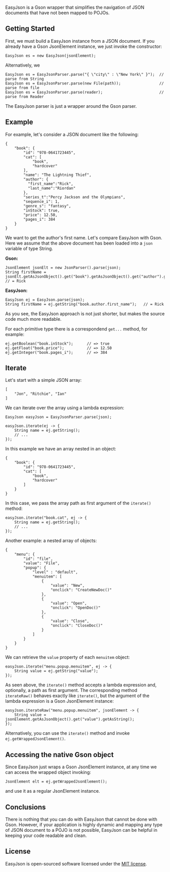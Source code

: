 EasyJson is a Gson wrapper that simplifies the navigation of JSON documents that have not been mapped to POJOs.

## Getting Started 

First, we must build a EasyJson instance from a JSON document.
If you already have a Gson JsonElement instance, we just invoke the constructor:

    EasyJson es = new EasyJson(jsonElement);    

Alternatively, we 

    EasyJson es = EasyJsonParser.parse("{ \"city\" : \"New York\" }");  // parse from String
    EasyJson es = EasyJsonParser.parse(new File(path));                 // parse from file
    EasyJson es = EasyJsonParser.parse(reader);                         // parse from Reader

The EasyJson parser is just a wrapper around the Gson parser.

## Example 

For example, let's consider a JSON document like the following: 

    {
        "book": {
            "id": "978-0641723445",
            "cat": [
                "book",
                "hardcover"
            ],
            "name": "The Lightning Thief",
            "author": {
              "first_name":"Rick",
              "last_name":"Riordan"
            },
            "series_t":"Percy Jackson and the Olympians",
            "sequence_i": 1,
            "genre_s": "fantasy",
            "inStock": true,
            "price": 12.50,
            "pages_i": 384
        }
    }

We want to get the author's first name. Let's compare EasyJson with Gson.
Here we assume that the above document has been loaded into a `json` variable of type String.

__Gson:__

    JsonElement jsonElt = new JsonParser().parse(json);  
    String firstName = jsonElt.getAsJsonObject().get("book").getAsJsonObject().get("author").getAsJsonObject().get("first_name").getAsString(); // = Rick
        
__EasyJson:__

    EasyJson ej = EasyJson.parse(json);
    String firstName = ej.getString("book.author.first_name");   // = Rick

As you see, the EasyJson approach is not just shorter, but makes the source code much more readable.

For each primitive type there is a correspondend `get...` method, for example:

    ej.getBoolean("book.inStock");      // => true
    ej.getFloat("book.price");          // => 12.50
    ej.getInteger("book.pages_i");      // => 384

## Iterate

Let's start with a simple JSON array:

    [
        "Jon", "Ritchie", "Ian"
    ]

We can iterate over the array using a lambda expression:
  
    EasyJson easyJson = EasyJsonParser.parse(json);

    easyJson.iterate(ej -> {
        String name = ej.getString();
        // ...        
    });

In this example we have an array nested in an object:  

    {
        "book": {
            "id": "978-0641723445",
            "cat": [
                "book",
                "hardcover"
            ]            
        }
    }

In this case, we pass the array path as first argument of the `iterate()` method:

    easyJson.iterate("book.cat", ej -> {
        String name = ej.getString();
        // ...        
    });

Another example: a nested array of objects:

    {
        "menu": {
            "id": "file",
            "value": "File",
            "popup": {
                "level" : "default",
                "menuitem": [
                    {
                        "value": "New",
                        "onclick": "CreateNewDoc()"
                    },
                    {
                        "value": "Open",
                        "onclick": "OpenDoc()"
                    },
                    {
                        "value": "Close",
                        "onclick": "CloseDoc()"
                    }
                ]
            }
        }
    }

We can retrieve the `value` property of each `menuitem` object: 

    easyJson.iterate("menu.popup.menuitem", ej -> {
        String value = ej.getString("value");
    });

As seen above, the `iterate()` method accepts a lambda expression and, optionally, a path as first argument.
The corresponding method `iterateRaw()` behaves exactly like `iterate()`, but the argument of the lambda expression is
a Gson JsonElement instance:

    easyJson.iterateRaw("menu.popup.menuitem", jsonElement -> {
        String value = jsonElement.getAsJsonObject().get("value").getAsString();
    });

Alternatively, you can use the `iterate()` method and invoke `ej.getWrappedJsonElement()`.

## Accessing the native Gson object

Since EasyJson just wraps a Gson JsonElement instance, at any time we can access the wrapped object invoking:

    JsonElement elt = ej.getWrappedJsonElement(); 

and use it as a regular JsonElement instance. 

## Conclusions

There is nothing that you can do with EasyJson that cannot be done with Gson.
However, if your application is highly dynamic and mapping any type of JSON document to a POJO is not possible,
EasyJson can be helpful in keeping your code readable and clean.

## License

EasyJson is open-sourced software licensed under the [MIT license](http://opensource.org/licenses/MIT).
